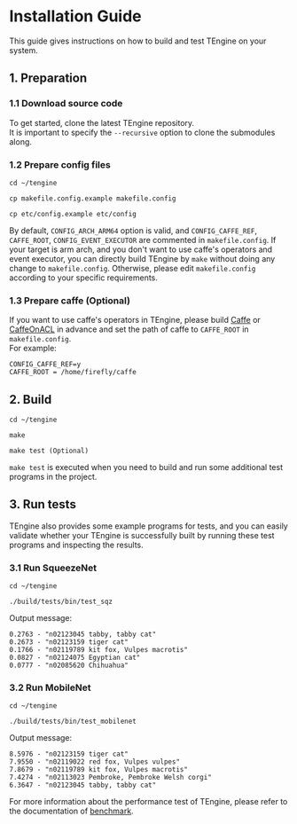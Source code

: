 # Installation Guide

This guide gives instructions on how to build and test TEngine on your system.

## 1. Preparation

### 1.1 Download source code

To get started, clone the latest TEngine repository. <br>
It is important to specify the `--recursive` option to clone the submodules along.

### 1.2 Prepare config files

	cd ~/tengine
	
	cp makefile.config.example makefile.config
	
	cp etc/config.example etc/config

By default, `CONFIG_ARCH_ARM64` option is valid, and `CONFIG_CAFFE_REF`, `CAFFE_ROOT`, `CONFIG_EVENT_EXECUTOR` are commented in `makefile.config`. If your target is arm arch, and you don't want to use caffe's operators and event executor, you can directly build TEngine by `make` without doing any change to `makefile.config`. Otherwise, please edit `makefile.config` according to your specific requirements.

### 1.3 Prepare caffe (Optional)

If you want to use caffe's operators in TEngine, please build [Caffe](https://github.com/BVLC/caffe) or [CaffeOnACL](https://github.com/OAID/CaffeOnACL) in advance and set the path of caffe to `CAFFE_ROOT` in `makefile.config`.<br>
For example:

	CONFIG_CAFFE_REF=y
	CAFFE_ROOT = /home/firefly/caffe

## 2. Build

	cd ~/tengine
	
	make
	
	make test (Optional)

`make test` is executed when you need to build and run some additional test programs in the project.

## 3. Run tests

TEngine also provides some example programs for tests, and you can easily validate whether your TEngine is successfully built by running these test programs and inspecting the results.

### 3.1 Run SqueezeNet

	cd ~/tengine
	
	./build/tests/bin/test_sqz

Output message:

	0.2763 - "n02123045 tabby, tabby cat"
	0.2673 - "n02123159 tiger cat"
	0.1766 - "n02119789 kit fox, Vulpes macrotis"
	0.0827 - "n02124075 Egyptian cat"
	0.0777 - "n02085620 Chihuahua"

### 3.2 Run MobileNet

	cd ~/tengine
	
	./build/tests/bin/test_mobilenet

Output message:

	8.5976 - "n02123159 tiger cat"
	7.9550 - "n02119022 red fox, Vulpes vulpes"
	7.8679 - "n02119789 kit fox, Vulpes macrotis"
	7.4274 - "n02113023 Pembroke, Pembroke Welsh corgi"
	6.3647 - "n02123045 tabby, tabby cat"

For more information about the performance test of TEngine, please refer to the documentation of [benchmark](benchmark.md).
